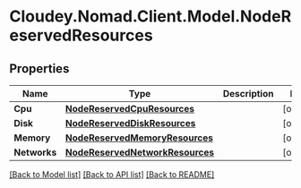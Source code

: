 # Cloudey.Nomad.Client.Model.NodeReservedResources

## Properties

Name | Type | Description | Notes
------------ | ------------- | ------------- | -------------
**Cpu** | [**NodeReservedCpuResources**](NodeReservedCpuResources.md) |  | [optional] 
**Disk** | [**NodeReservedDiskResources**](NodeReservedDiskResources.md) |  | [optional] 
**Memory** | [**NodeReservedMemoryResources**](NodeReservedMemoryResources.md) |  | [optional] 
**Networks** | [**NodeReservedNetworkResources**](NodeReservedNetworkResources.md) |  | [optional] 

[[Back to Model list]](../README.md#documentation-for-models) [[Back to API list]](../README.md#documentation-for-api-endpoints) [[Back to README]](../README.md)


